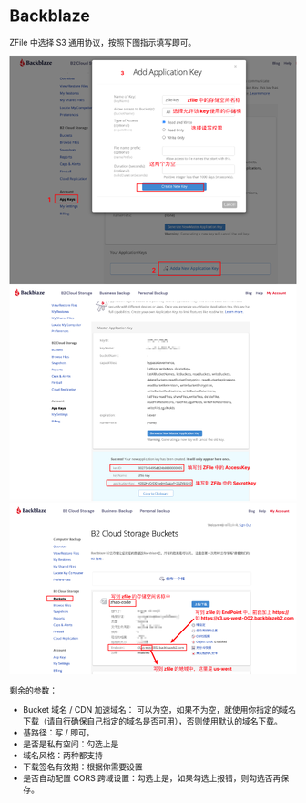 # Backblaze

ZFile 中选择 S3 通用协议，按照下图指示填写即可。

![img.png](./img/b2-01.png)
![img.png](./img/b2-02.png)
![img.png](./img/b2-03.png)

剩余的参数：
- Bucket 域名 / CDN 加速域名： 可以为空，如果不为空，就使用你指定的域名下载（请自行确保自己指定的域名是否可用），否则使用默认的域名下载。
- 基路径：写 / 即可。
- 是否是私有空间：勾选上是
- 域名风格：两种都支持
- 下载签名有效期：根据你需要设置
- 是否自动配置 CORS 跨域设置：勾选上是，如果勾选上报错，则勾选否再保存。
